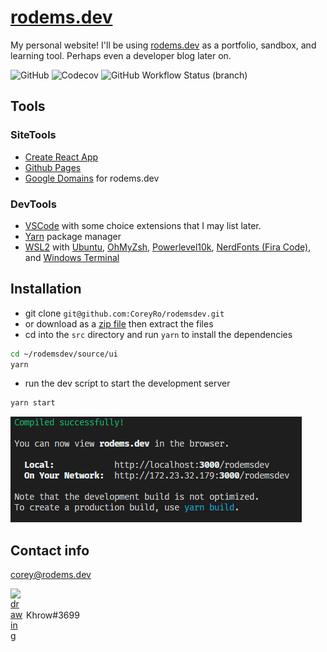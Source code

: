 # [rodems.dev](https://www.rodems.dev)
My personal website! I'll be using [rodems.dev](https://www.rodems.dev) as a portfolio, sandbox, and learning tool. Perhaps even a developer blog later on. 

![GitHub](https://img.shields.io/github/license/coreyro/rodemsdev?style=flat-square&link=https://en.wikipedia.org/wiki/MIT_License) ![Codecov](https://img.shields.io/codecov/c/gh/coreyro/rodemsdev?style=flat-square&link=https://codecov.io/gh/CoreyRo/rodemsdev/) ![GitHub Workflow Status (branch)](https://img.shields.io/github/workflow/status/coreyro/rodemsdev/CI-Build/master?style=flat-square&link=https://github.com/CoreyRo/rodemsdev/actions?query=workflow%3ACI-Build) 

## Tools

### SiteTools
- [Create React App](https://github.com/facebook/create-react-app)
- [Github Pages](https://pages.github.com/)
- [Google Domains](https://domains.google.com/) for rodems.dev

### DevTools
- [VSCode](https://www.google.com/url?sa=t&rct=j&q=&esrc=s&source=web&cd=&cad=rja&uact=8&ved=2ahUKEwjJ6ZyzjIPtAhUdGVkFHUiMAUUQFjAAegQIARAD&url=https%3A%2F%2Fcode.visualstudio.com%2F&usg=AOvVaw15O90sm1ios8AUpw56hCml) with some choice extensions that I may list later.
- [Yarn](https://yarnpkg.com/) package manager
- [WSL2](https://docs.microsoft.com/en-us/windows/wsl/install-win10) with [Ubuntu](https://releases.ubuntu.com/20.04/), [OhMyZsh](https://ohmyz.sh/), [Powerlevel10k](https://github.com/romkatv/powerlevel10k), [NerdFonts (Fira Code)](https://www.nerdfonts.com/font-downloads), and [Windows Terminal](https://www.microsoft.com/en-us/p/windows-terminal/9n0dx20hk701?activetab=pivot:overviewtab)

## Installation
- git clone `git@github.com:CoreyRo/rodemsdev.git`
- or download as a [zip file](https://github.com/CoreyRo/rodemsdev/archive/master.zip) then extract the files
- cd into the `src` directory and run `yarn` to install the dependencies
```zsh
cd ~/rodemsdev/source/ui
yarn
```
- run the dev script to start the development server
```zsh
yarn start
```
![](documentation/content/yarn-start.png)

## Contact info

[corey@rodems.dev](mailto:corey+ghreadme@rodems.dev?subject=I%20saw%20your%20rodems.dev.next%20repo)

<div style='display:flex;flex-flow:row nowrap;align-items:center;'><a href='https://discord.com/' aria-label='A link to discord.com'><img style='display:flex;' src="https://cdn4.iconfinder.com/data/icons/logos-and-brands/512/91_Discord_logo_logos-512.png" alt="drawing" width="20" style=''/></a><span style='margin-left: 5px;'>Khrow#3699</span></div>
